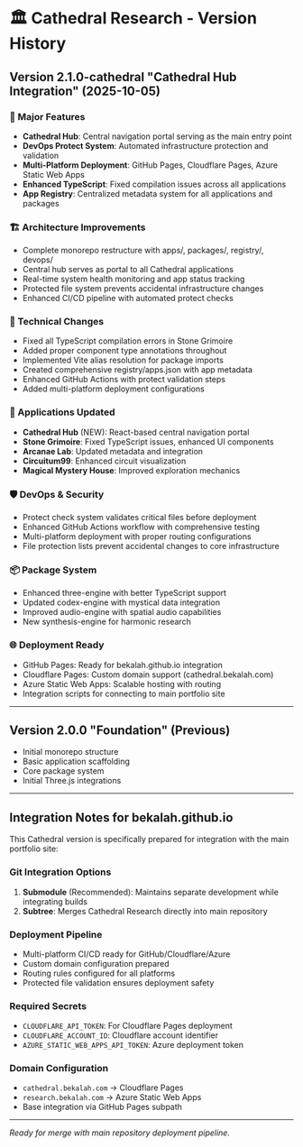 # 🏛️ Cathedral Research - Version History

## Version 2.1.0-cathedral "Cathedral Hub Integration" (2025-10-05)

### 🎯 Major Features
- **Cathedral Hub**: Central navigation portal serving as the main entry point
- **DevOps Protect System**: Automated infrastructure protection and validation
- **Multi-Platform Deployment**: GitHub Pages, Cloudflare Pages, Azure Static Web Apps
- **Enhanced TypeScript**: Fixed compilation issues across all applications
- **App Registry**: Centralized metadata system for all applications and packages

### 🏗️ Architecture Improvements
- Complete monorepo restructure with apps/, packages/, registry/, devops/
- Central hub serves as portal to all Cathedral applications  
- Real-time system health monitoring and app status tracking
- Protected file system prevents accidental infrastructure changes
- Enhanced CI/CD pipeline with automated protect checks

### 🔧 Technical Changes
- Fixed all TypeScript compilation errors in Stone Grimoire
- Added proper component type annotations throughout
- Implemented Vite alias resolution for package imports
- Created comprehensive registry/apps.json with app metadata
- Enhanced GitHub Actions with protect validation steps
- Added multi-platform deployment configurations

### 🚀 Applications Updated
- **Cathedral Hub** (NEW): React-based central navigation portal
- **Stone Grimoire**: Fixed TypeScript issues, enhanced UI components
- **Arcanae Lab**: Updated metadata and integration
- **Circuitum99**: Enhanced circuit visualization
- **Magical Mystery House**: Improved exploration mechanics

### 🛡️ DevOps & Security
- Protect check system validates critical files before deployment
- Enhanced GitHub Actions workflow with comprehensive testing
- Multi-platform deployment with proper routing configurations
- File protection lists prevent accidental changes to core infrastructure

### 📦 Package System
- Enhanced three-engine with better TypeScript support
- Updated codex-engine with mystical data integration
- Improved audio-engine with spatial audio capabilities
- New synthesis-engine for harmonic research

### 🌐 Deployment Ready
- GitHub Pages: Ready for bekalah.github.io integration
- Cloudflare Pages: Custom domain support (cathedral.bekalah.com)
- Azure Static Web Apps: Scalable hosting with routing
- Integration scripts for connecting to main portfolio site

---

## Version 2.0.0 "Foundation" (Previous)
- Initial monorepo structure
- Basic application scaffolding
- Core package system
- Initial Three.js integrations

---

## Integration Notes for bekalah.github.io

This Cathedral version is specifically prepared for integration with the main portfolio site:

### Git Integration Options
1. **Submodule** (Recommended): Maintains separate development while integrating builds
2. **Subtree**: Merges Cathedral Research directly into main repository

### Deployment Pipeline
- Multi-platform CI/CD ready for GitHub/Cloudflare/Azure
- Custom domain configuration prepared
- Routing rules configured for all platforms
- Protected file validation ensures deployment safety

### Required Secrets
- `CLOUDFLARE_API_TOKEN`: For Cloudflare Pages deployment
- `CLOUDFLARE_ACCOUNT_ID`: Cloudflare account identifier  
- `AZURE_STATIC_WEB_APPS_API_TOKEN`: Azure deployment token

### Domain Configuration
- `cathedral.bekalah.com` → Cloudflare Pages
- `research.bekalah.com` → Azure Static Web Apps
- Base integration via GitHub Pages subpath

---

*Ready for merge with main repository deployment pipeline.*